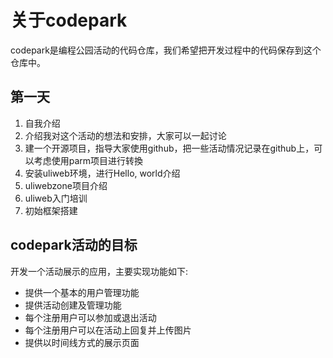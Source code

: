 关于codepark
=============

codepark是编程公园活动的代码仓库，我们希望把开发过程中的代码保存到这个仓库中。

## 第一天

1. 自我介绍
2. 介绍我对这个活动的想法和安排，大家可以一起讨论
3. 建一个开源项目，指导大家使用github，把一些活动情况记录在github上，可以考虑使用parm项目进行转換
4. 安装uliweb环境，进行Hello, world介绍
5. uliwebzone项目介绍
6. uliweb入门培训
7. 初始框架搭建

## codepark活动的目标

开发一个活动展示的应用，主要实现功能如下:

* 提供一个基本的用户管理功能
* 提供活动创建及管理功能
* 每个注册用户可以参加或退出活动
* 每个注册用户可以在活动上回复并上传图片
* 提供以时间线方式的展示页面